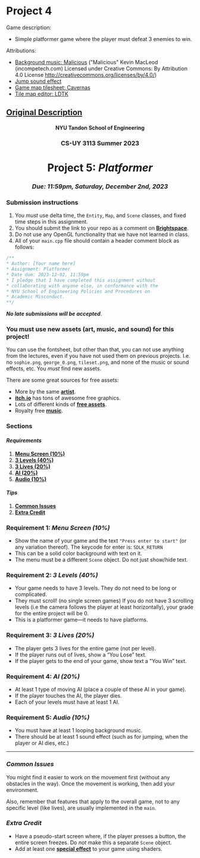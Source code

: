 # Project 4

Game description:

* Simple platformer game where the player must defeat 3 enemies to win.

Attributions:
* [Background music: Malicious](https://incompetech.com/music/royalty-free/music.html) ("Malicious" Kevin MacLeod (incompetech.com) Licensed under Creative Commons: By Attribution 4.0 License http://creativecommons.org/licenses/by/4.0/)
* [Jump sound effect]()
* [Game map tilesheet: Cavernas](https://adamatomic.itch.io/cavernas)
* [Tile map editor: LDTK](https://ldtk.io/)

## [Original Description](https://github.com/sebastianromerocruz/CS3113-material/blob/9d267e2686d8bd8c0877c2063eacdc6eacb73b16/assignments/project_5.md)

<h4 align=center>NYU Tandon School of Engineering<h4>
<h3 align=center>CS-UY 3113 Summer 2023</h3>
<h1 align=center>Project 5: <em>Platformer</em></h1>
<h3 align=center><em>Due: 11:59pm, Saturday, December 2nd, 2023</em></h3>
 
### Submission instructions
1. You _must_ use delta time, the `Entity`, `Map`, and `Scene` classes, and fixed time steps in this assignment.
2. You should submit the link to your repo as a comment on [**Brightspace**](https://brightspace.nyu.edu/d2l/lms/dropbox/admin/folders_manage.d2l?ou=311022&dst=1).
4. Do not use any OpenGL functionality that we have not learned in class.
5. All of your `main.cpp` file should contain a header comment block as follows:

```c++
/**
* Author: [Your name here]
* Assignment: Platformer
* Date due: 2023-12-02, 11:59pm
* I pledge that I have completed this assignment without
* collaborating with anyone else, in conformance with the
* NYU School of Engineering Policies and Procedures on
* Academic Misconduct.
**/
```

***No late submissions will be accepted***.

### You must use new assets (art, music, and sound) for this project!

You can use the fontsheet, but other than that, you can not use anything from the lectures, even if you have not used them on previous projects. I.e. no `sophie.png`, `george_0.png`, `tileset.png`, and none of the music or sound effects, etc. You _must_ find new assets.

There are some great sources for free assets:
- More by the same [**artist**](https://kenney.nl/assets).
- [**itch.io**](https://itch.io/game-assets/free) has tons of awesome free graphics.
- Lots of different kinds of [**free assets**](https://opengameart.org/).
- Royalty free [**music**](https://incompetech.com/music/royalty-free/music.html).

### Sections

#### _Requirements_

1. [**Menu Screen (10%)**](#requirement-1-menu-screen-10)
2. [**3 Levels (40%)**](#requirement-2-3-levels-40)
3. [**3 Lives (20%)**](#requirement-3-3-lives-20)
4. [**AI (20%)**](#requirement-4-ai-20)
5. [**Audio (10%)**](#requirement-5-audio-10)

#### _Tips_

1. [**Common Issues**](#common-issues)
2. [**Extra Credit**](#extra-credit)

### Requirement 1: _Menu Screen (10%)_

- Show the name of your game and the text `"Press enter to start"` (or any variation thereof). The keycode for enter is: `SDLK_RETURN`
- This can be a solid color background with text on it.
- The menu must be a different `Scene` object. Do not just show/hide text.

### Requirement 2: _3 Levels (40%)_

- Your game needs to have 3 levels. They do not need to be long or complicated.
- They must scroll! (no single screen games) If you do not have 3 scrolling levels (i.e the camera follows the player at least horizontally), your grade for the entire project will be 0.
- This is a platformer game—it needs to have platforms.

### Requirement 3: _3 Lives (20%)_

- The player gets 3 lives for the entire game (not per level).
- If the player runs out of lives, show a “You Lose” text.
- If the player gets to the end of your game, show text a "You Win” text.

### Requirement 4: _AI (20%)_

- At least 1 type of moving AI (place a couple of these AI in your game).
- If the player touches the AI, the player dies.
- Each of your levels must have at least 1 AI.

### Requirement 5: _Audio (10%)_

- You must have at least 1 looping background music.
- There should be at least 1 sound effect (such as for jumping, when the player or AI dies, etc.)

---

### _Common Issues_

You might find it easier to work on the movement first (without any obstacles in the way). Once the movement is working, then add your environment.

Also, remember that features that apply to the overall game, not to any specific level (like lives), are usually implemented in the `main`.

### _Extra Credit_

- Have a pseudo-start screen where, if the player presses a button, the entire screen freezes. Do _not_ make this a separate `Scene` object.
- Add at least one [**special effect**](https://github.com/sebastianromerocruz/CS3113-material/tree/main/lectures/fx) to your game using shaders.
